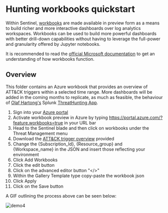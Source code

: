 Hunting workbooks quickstart
====

Within Sentinel, [workbooks](https://jupyter.org/) are made available in preview form as a means to build richer and more interactive dashboards over log analytics workspaces. Workbooks can be used to build more powerful dashboards with better drill-down capabilities without having to leverage the full-power and granularity offered by Jupyter notebooks.

It is recommended to read the [official Microsoft documentation](https://docs.microsoft.com/en-us/azure/azure-monitor/app/usage-workbooks) to get an understanding of how workbooks function.


## Overview

This folder contains an Azure workbook that provides an overview of ATT&CK triggers within a selected time range. More dashboards will be added in the coming months to replicate, as much as feasible, the behaviour of [Olaf Hartong's](https://github.com/olafhartong) Splunk [ThreatHunting App](https://splunkbase.splunk.com/app/4305/).


1. Sign into your [Azure portal](https://portal.azure.com)
2. Activate workbook preview in Azure by typing https://portal.azure.com/?feature.workbooks=true in your URL bar
3. Head to the Sentinel blade and then click on workbooks under the Threat Management menu
4. Download the [ATT&CK trigger overview](https://github.com/BlueTeamToolkit/sentinel-attack/blob/master/hunting/workbooks/trigger_overview.json) provided
5. Change the {Subscription_Id}, {Resource_group} and {Workspace_name} in the JSON and insert those reflecting your environment
6. Click Add Workbooks
7. Click the edit button
8. Click on the advanced editor button "</>"
9. Within the Gallery Template type copy-paste the workbook json
10. Click Apply
11. Click on the Save button

A GIF outlining the process above can be seen below:

![demo4](https://github.com/BlueTeamToolkit/sentinel-attack/blob/master/docs/upload-workbook.gif)